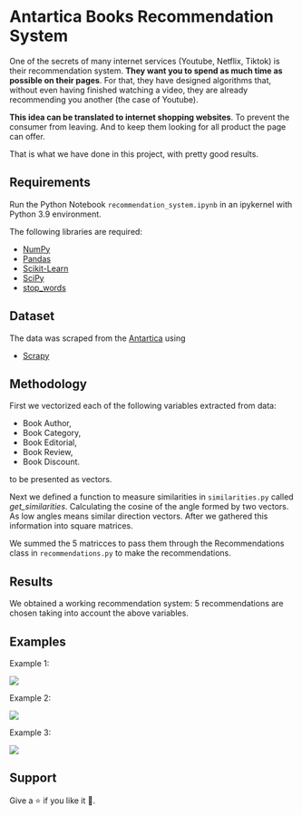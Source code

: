# Antartica Books Recommendation System

One of the secrets of many internet services (Youtube, Netflix, Tiktok) is their recommendation system. **They want you to spend as much time as possible on their pages**. For that, they have designed algorithms that, without even having finished watching a video, they are already recommending you another (the case of Youtube).

**This idea can be translated to internet shopping websites**. To prevent the consumer from leaving. And to keep them looking for all product the page can offer.

That is what we have done in this project, with pretty good results.


## Requirements

Run the Python Notebook `recommendation_system.ipynb` in an ipykernel with Python 3.9 environment.

The following libraries are required:

- [NumPy](http://www.numpy.org/)
- [Pandas](http://pandas.pydata.org/)
- [Scikit-Learn](http://scikit-learn.org/stable/)
- [SciPy](https://scipy.github.io/devdocs/index.html)
- [stop_words](https://pypi.org/project/stop-words/)

## Dataset

The data was scraped from the [Antartica](https://www.antartica.cl/) using 

- [Scrapy](https://scrapy.org/)


## Methodology

First we vectorized each of the following variables extracted from data:

- Book Author,
- Book Category,
- Book Editorial,
- Book Review,
- Book Discount.

to be presented as vectors.

Next we defined a function to measure similarities in `similarities.py` called *get_similarities*. Calculating the cosine of the angle formed by two vectors. As low angles means similar direction vectors. After we gathered this information into square matrices.

We summed the 5 matricces to pass them through the Recommendations class in `recommendations.py` to make the recommendations.


## Results

We obtained a working recommendation system: 5 recommendations are chosen taking into account the above variables. 

## Examples

Example 1:

<img src="images/harry_potter.png"/> 

Example 2:

<img src="images/stephen_king.png"/> 

Example 3:

<img src="images/arithmetic.png"/> 






## Support

Give a :star: if you like it :hugs:.